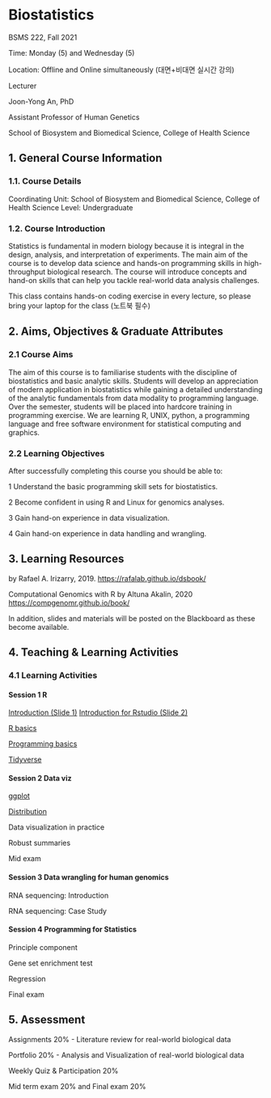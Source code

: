 # Biostatistics 

BSMS 222, Fall 2021

Time: Monday (5) and Wednesday (5)

Location: Offline and Online simultaneously (대면+비대면 실시간 강의)


Lecturer

Joon-Yong An, PhD

Assistant Professor of Human Genetics

School of Biosystem and Biomedical Science, College of Health Science


## 1. General Course Information

### 1.1. Course Details

Coordinating Unit: School of Biosystem and Biomedical Science, College of Health Science
Level: Undergraduate 

### 1.2. Course Introduction

Statistics is fundamental in modern biology because it is integral in the design, analysis, and interpretation of experiments. The main aim of the course is to develop data science and hands-on programming skills in high-throughput biological research. The course will introduce concepts and hand-on skills that can help you tackle real-world data analysis challenges. 

This class contains hands-on coding exercise in every lecture, so please bring your laptop for the class (노트북 필수)

## 2. Aims, Objectives & Graduate Attributes

### 2.1 Course Aims

The aim of this course is to familiarise students with the discipline of biostatistics and basic analytic skills. Students will develop an appreciation of modern application in biostatistics while gaining a detailed understanding of the analytic fundamentals from data modality to programming language. Over the semester, students will be placed into hardcore training in programming exercise. We are learning R, UNIX, python, a programming language and free software environment for statistical computing and graphics. 

### 2.2 Learning Objectives

After successfully completing this course you should be able to:

1  Understand the basic programming skill sets for biostatistics.

2  Become confident in using R and Linux for genomics analyses.

3  Gain hand-on experience in data visualization.

4  Gain hand-on experience in data handling and wrangling. 

## 3. Learning Resources

<Introduction to Data Science> by Rafael A. Irizarry, 2019. 
https://rafalab.github.io/dsbook/

Computational Genomics with R by Altuna Akalin, 2020
https://compgenomr.github.io/book/ 

In addition, slides and materials will be posted on the Blackboard as these become available.


## 4. Teaching & Learning Activities
### 4.1 Learning Activities
  
#### Session 1 R 
  
[Introduction (Slide 1)](https://www.dropbox.com/s/ei1xhfoq7m4bd4g/Introduction.pptx?dl=0) [Introduction for Rstudio (Slide 2)](https://docs.google.com/presentation/d/1io0lPt04rNdfhjfUWTTEyVHZfQqy-3IcSZn0_xB7ys8/edit?usp=sharing)
  
[R basics](https://docs.google.com/presentation/d/1itIg6Thp6sn6Saaw3rQNl07XppmqAUtsGwhLSCHnl8I/edit?usp=sharing)
  
[Programming basics](https://docs.google.com/presentation/d/1kGtbLJxBNW-MZMkpgzAwo6vBumdi2RQU2rQypZMfl-I/edit?usp=sharing)
  
[Tidyverse](https://docs.google.com/presentation/d/19xiT-7wL7UKr9IT82wd9kpgmRUbli6D8UFAyNbob6-k/edit?usp=sharing)

#### Session 2 Data viz
  
[ggplot](https://docs.google.com/presentation/d/1EGhScgT-2l2O1UohW3Zo_Hp9-TF4f-lnh_L0slNmxaA/edit?usp=sharing)
  
[Distribution](https://docs.google.com/presentation/d/1x9fRYL5vqiDJyR1di8I0C4_YLd4gyMJ3rJf9O8YR3kw/edit?usp=sharing)
  
Data visualization in practice
  
Robust summaries 

Mid exam

#### Session 3 Data wrangling for human genomics

RNA sequencing: Introduction
  
RNA sequencing: Case Study

#### Session 4 Programming for Statistics
  
Principle component
  
Gene set enrichment test
  
Regression

Final exam

## 5. Assessment
  
Assignments 20% - Literature review for real-world biological data
  
Portfolio 20% - Analysis and Visualization of real-world biological data
  
Weekly Quiz & Participation 20% 
  
Mid term exam 20% and Final exam 20%



